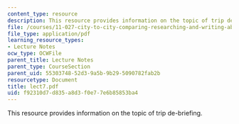 ```yaml
---
content_type: resource
description: This resource provides information on the topic of trip de-briefing.
file: /courses/11-027-city-to-city-comparing-researching-and-writing-about-cities-spring-2006/f92310d7d835a8d3f0e77e6b85853ba4_lect7.pdf
file_type: application/pdf
learning_resource_types:
- Lecture Notes
ocw_type: OCWFile
parent_title: Lecture Notes
parent_type: CourseSection
parent_uid: 55303748-52d3-9a5b-9b29-5090782fab2b
resourcetype: Document
title: lect7.pdf
uid: f92310d7-d835-a8d3-f0e7-7e6b85853ba4
---
```

This resource provides information on the topic of trip de-briefing.

